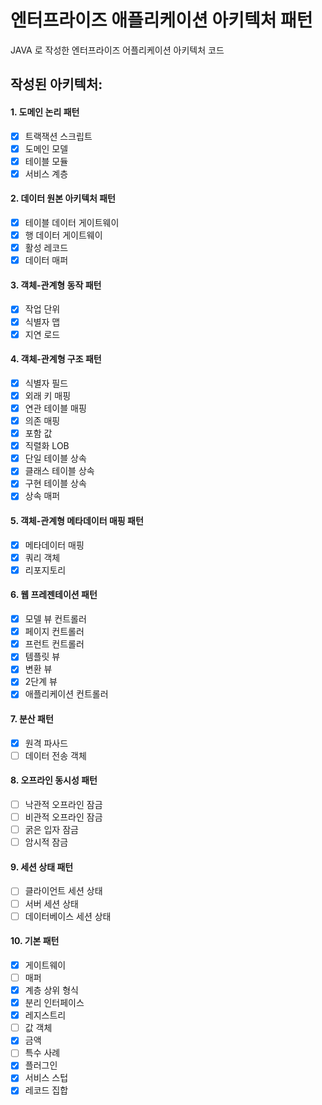 # 엔터프라이즈 애플리케이션 아키텍처 패턴
JAVA 로 작성한 엔터프라이즈 어플리케이션 아키텍처 코드


## 작성된 아키텍처:
#### 1. 도메인 논리 패턴
- [X] 트랙잭션 스크립트
- [X] 도메인 모델
- [X] 테이블 모듈
- [X] 서비스 계층

#### 2. 데이터 원본 아키텍처 패턴
- [X] 테이블 데이터 게이트웨이
- [X] 행 데이터 게이트웨이
- [X] 활성 레코드
- [X] 데이터 매퍼

#### 3. 객체-관계형 동작 패턴
- [X] 작업 단위
- [X] 식별자 맵
- [X] 지연 로드

#### 4. 객체-관계형 구조 패턴
- [X] 식별자 필드
- [X] 외래 키 매핑
- [X] 연관 테이블 매핑
- [X] 의존 매핑
- [X] 포함 값
- [X] 직렬화 LOB
- [X] 단일 테이블 상속
- [X] 클래스 테이블 상속
- [X] 구현 테이블 상속
- [X] 상속 매퍼

#### 5. 객체-관계형 메타데이터 매핑 패턴
- [X] 메타데이터 매핑
- [X] 쿼리 객체
- [X] 리포지토리

#### 6. 웹 프레젠테이션 패턴
- [X] 모델 뷰 컨트롤러
- [X] 페이지 컨트롤러
- [X] 프런트 컨트롤러
- [X] 템플릿 뷰
- [X] 변환 뷰
- [X] 2단계 뷰
- [X] 애플리케이션 컨트롤러

#### 7. 분산 패턴
- [X] 원격 파사드
- [ ] 데이터 전송 객체

#### 8. 오프라인 동시성 패턴
- [ ] 낙관적 오프라인 잠금
- [ ] 비관적 오프라인 잠금
- [ ] 굵은 입자 잠금
- [ ] 암시적 잠금

#### 9. 세션 상태 패턴
- [ ] 클라이언트 세션 상태
- [ ] 서버 세션 상태
- [ ] 데이터베이스 세션 상태

#### 10. 기본 패턴
- [X] 게이트웨이
- [ ] 매퍼
- [X] 계층 상위 형식
- [X] 분리 인터페이스
- [X] 레지스트리
- [ ] 값 객체
- [X] 금액
- [ ] 특수 사례
- [X] 플러그인
- [X] 서비스 스텁
- [X] 레코드 집합
